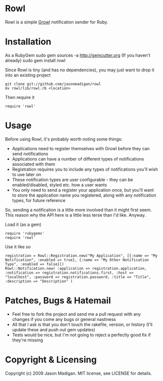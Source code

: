 Rowl
====
Rowl is a simple [Growl] notification sender for Ruby.

Installation
============

As a RubyGem
	sudo gem sources -a http://gemcutter.org (If you haven't already)
	sudo gem install rowl
	
Since Rowl is tiny (and has no dependencies), you may just want to drop it into an existing project

	git clone git://github.com/jasonmadigan/rowl
	mv rowl/lib/rowl.rb <location>

Then require it

	require 'rowl'
	
Usage
=====

Before using Rowl, it's probably worth noting some things:

* Applications need to register themselves with Growl before they can send notifications
* Applications can have a number of different types of notifications associated with them
* Registration requires you to include any types of notifications you'll wish to use later on
* These notification types are user configurable - they can be enabled/disabled, styled etc. how a user wants
* You only need to send a register your application once, but you'll want to store the application name you registered, along with any notification types, for future reference

So, sending a notification is a little more involved than it might first seem. This reason why the API here is a little less terse than I'd like. Anyway.

Load it (as a gem)

	require 'rubygems'
	require 'rowl'
	
Use it like so
	
	registration = Rowl::Registration.new("My Application", [{:name => "My Notification", :enabled => true}, {:name => "My Other Notification Type", :enabled => false}])
	Rowl::Notification.new( :application => registration.application, :notification => registration.notifications.first, :host => "localhost", :password => registration.password, :title => "Title", :description => "Description" )
							
Patches, Bugs & Hatemail
========================

* Feel free to fork the project and send me a pull request with any changes if you come any bugs or general nastiness
* All that I ask is that you don't touch the rakefile, version, or history (I'll update these and push out gem updates)
* Tests would be nice, but I'm not going to reject a perfectly good fix if they're missing

Copyright & Licensing
=====================
Copyright (c) 2009 Jason Madigan. MIT license, see LICENSE for details.

[Growl]: http://growl.info
